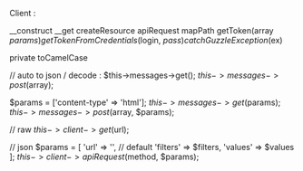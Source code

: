 

Client :

__construct
__get
createResource
apiRequest
mapPath
getToken(array $params)
getTokenFromCredentials($login, $pass)
catchGuzzleException($ex)


private toCamelCase


// auto to json / decode :
$this->messages->get();
$this->messages->post($array);

$params = ['content-type' => 'html'];
$this->messages->get($params);
$this->messages->post($array, $params);

// raw
$this->client->get($url);

// json
$params = [
    'url'     => '', // default
    'filters' => $filters,
    'values'  => $values
];
$this->client->apiRequest($method, $params);

